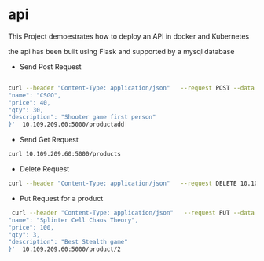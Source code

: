 # api


This Project demoestrates how to deploy an API in docker and Kubernetes

the api has been built using Flask and supported by a mysql database 



- Send Post Request 
```sh

curl --header "Content-Type: application/json"   --request POST --data '{
"name": "CSGO",
"price": 40,
"qty": 30,
"description": "Shooter game first person"
}'  10.109.209.60:5000/productadd

```

- Send Get Request

```sh
curl 10.109.209.60:5000/products

```

- Delete Request

```sh
curl --header "Content-Type: application/json"   --request DELETE 10.109.209.60:5000/product/4

```

- Put Request for a product

```sh
 curl --header "Content-Type: application/json"   --request PUT --data '{
"name": "Splinter Cell Chaos Theory",
"price": 100,
"qty": 3,
"description": "Best Stealth game"
}'  10.109.209.60:5000/product/2

```
